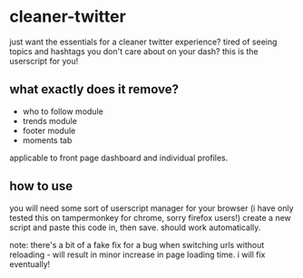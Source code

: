 # cleaner-twitter
just want the essentials for a cleaner twitter experience? 
tired of seeing topics and hashtags you don't care about on your dash?
this is the userscript for you!

## what exactly does it remove?

* who to follow module
* trends module
* footer module
* moments tab

applicable to front page dashboard and individual profiles.

## how to use
you will need some sort of userscript manager for your browser (i have only tested this on tampermonkey for chrome, sorry firefox users!)
create a new script and paste this code in, then save. should work automatically.

note: there's a bit of a fake fix for a bug when switching urls without reloading - will result in minor increase in page loading time.
i will fix eventually!

